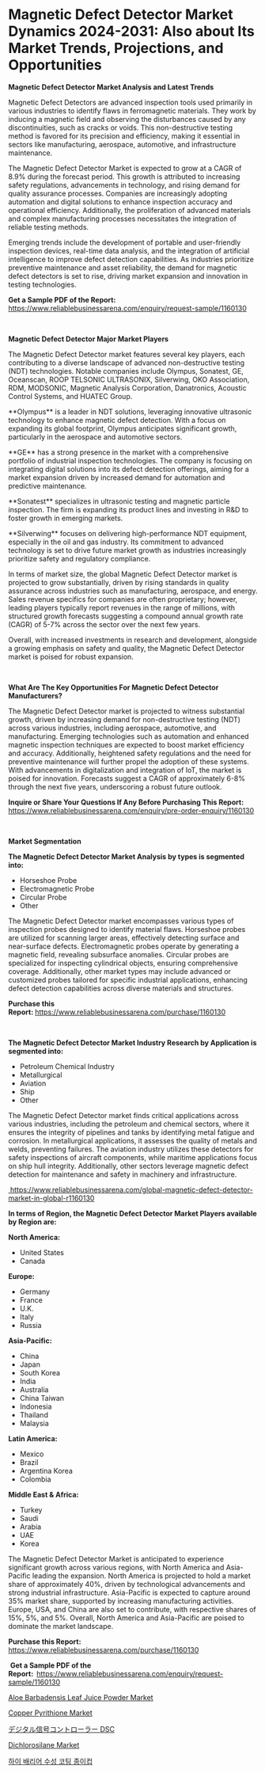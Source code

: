 <p><h1>Magnetic Defect Detector Market Dynamics 2024-2031: Also about Its Market Trends, Projections, and Opportunities</h1></p><p><strong>Magnetic Defect Detector Market Analysis and Latest Trends</strong></p>
<p><p>Magnetic Defect Detectors are advanced inspection tools used primarily in various industries to identify flaws in ferromagnetic materials. They work by inducing a magnetic field and observing the disturbances caused by any discontinuities, such as cracks or voids. This non-destructive testing method is favored for its precision and efficiency, making it essential in sectors like manufacturing, aerospace, automotive, and infrastructure maintenance.</p><p>The Magnetic Defect Detector Market is expected to grow at a CAGR of 8.9% during the forecast period. This growth is attributed to increasing safety regulations, advancements in technology, and rising demand for quality assurance processes. Companies are increasingly adopting automation and digital solutions to enhance inspection accuracy and operational efficiency. Additionally, the proliferation of advanced materials and complex manufacturing processes necessitates the integration of reliable testing methods. </p><p>Emerging trends include the development of portable and user-friendly inspection devices, real-time data analysis, and the integration of artificial intelligence to improve defect detection capabilities. As industries prioritize preventive maintenance and asset reliability, the demand for magnetic defect detectors is set to rise, driving market expansion and innovation in testing technologies.</p></p>
<p><strong>Get a Sample PDF of the Report:&nbsp;</strong> <a href="https://www.reliablebusinessarena.com/enquiry/request-sample/1160130">https://www.reliablebusinessarena.com/enquiry/request-sample/1160130</a></p>
<p>&nbsp;</p>
<p><strong>Magnetic Defect Detector Major Market Players</strong></p>
<p><p>The Magnetic Defect Detector market features several key players, each contributing to a diverse landscape of advanced non-destructive testing (NDT) technologies. Notable companies include Olympus, Sonatest, GE, Oceanscan, ROOP TELSONIC ULTRASONIX, Silverwing, OKO Association, RDM, MODSONIC, Magnetic Analysis Corporation, Danatronics, Acoustic Control Systems, and HUATEC Group.</p><p>**Olympus** is a leader in NDT solutions, leveraging innovative ultrasonic technology to enhance magnetic defect detection. With a focus on expanding its global footprint, Olympus anticipates significant growth, particularly in the aerospace and automotive sectors. </p><p>**GE** has a strong presence in the market with a comprehensive portfolio of industrial inspection technologies. The company is focusing on integrating digital solutions into its defect detection offerings, aiming for a market expansion driven by increased demand for automation and predictive maintenance.</p><p>**Sonatest** specializes in ultrasonic testing and magnetic particle inspection. The firm is expanding its product lines and investing in R&D to foster growth in emerging markets. </p><p>**Silverwing** focuses on delivering high-performance NDT equipment, especially in the oil and gas industry. Its commitment to advanced technology is set to drive future market growth as industries increasingly prioritize safety and regulatory compliance.</p><p>In terms of market size, the global Magnetic Defect Detector market is projected to grow substantially, driven by rising standards in quality assurance across industries such as manufacturing, aerospace, and energy. Sales revenue specifics for companies are often proprietary; however, leading players typically report revenues in the range of millions, with structured growth forecasts suggesting a compound annual growth rate (CAGR) of 5-7% across the sector over the next few years. </p><p>Overall, with increased investments in research and development, alongside a growing emphasis on safety and quality, the Magnetic Defect Detector market is poised for robust expansion.</p></p>
<p>&nbsp;</p>
<p><strong>What Are The Key Opportunities For Magnetic Defect Detector Manufacturers?</strong></p>
<p><p>The Magnetic Defect Detector market is projected to witness substantial growth, driven by increasing demand for non-destructive testing (NDT) across various industries, including aerospace, automotive, and manufacturing. Emerging technologies such as automation and enhanced magnetic inspection techniques are expected to boost market efficiency and accuracy. Additionally, heightened safety regulations and the need for preventive maintenance will further propel the adoption of these systems. With advancements in digitalization and integration of IoT, the market is poised for innovation. Forecasts suggest a CAGR of approximately 6-8% through the next five years, underscoring a robust future outlook.</p></p>
<p><strong>Inquire or Share Your Questions If Any Before Purchasing This Report:</strong> <a href="https://www.reliablebusinessarena.com/enquiry/pre-order-enquiry/1160130">https://www.reliablebusinessarena.com/enquiry/pre-order-enquiry/1160130</a></p>
<p>&nbsp;</p>
<p><strong>Market Segmentation</strong></p>
<p><strong>The Magnetic Defect Detector Market Analysis by types is segmented into:</strong></p>
<p><ul><li>Horseshoe Probe</li><li>Electromagnetic Probe</li><li>Circular Probe</li><li>Other</li></ul></p>
<p><p>The Magnetic Defect Detector market encompasses various types of inspection probes designed to identify material flaws. Horseshoe probes are utilized for scanning larger areas, effectively detecting surface and near-surface defects. Electromagnetic probes operate by generating a magnetic field, revealing subsurface anomalies. Circular probes are specialized for inspecting cylindrical objects, ensuring comprehensive coverage. Additionally, other market types may include advanced or customized probes tailored for specific industrial applications, enhancing defect detection capabilities across diverse materials and structures.</p></p>
<p><strong>Purchase this Report:&nbsp;</strong><a href="https://www.reliablebusinessarena.com/purchase/1160130">https://www.reliablebusinessarena.com/purchase/1160130</a></p>
<p>&nbsp;</p>
<p><strong>The Magnetic Defect Detector Market Industry Research by Application is segmented into:</strong></p>
<p><ul><li>Petroleum Chemical Industry</li><li>Metallurgical</li><li>Aviation</li><li>Ship</li><li>Other</li></ul></p>
<p><p>The Magnetic Defect Detector market finds critical applications across various industries, including the petroleum and chemical sectors, where it ensures the integrity of pipelines and tanks by identifying metal fatigue and corrosion. In metallurgical applications, it assesses the quality of metals and welds, preventing failures. The aviation industry utilizes these detectors for safety inspections of aircraft components, while maritime applications focus on ship hull integrity. Additionally, other sectors leverage magnetic defect detection for maintenance and safety in machinery and infrastructure.</p></p>
<p><a href="https://www.reliablebusinessarena.com/global-magnetic-defect-detector-market-in-global-r1160130">&nbsp;https://www.reliablebusinessarena.com/global-magnetic-defect-detector-market-in-global-r1160130</a></p>
<p><strong>In terms of Region, the Magnetic Defect Detector Market Players available by Region are:</strong></p>
<p>
    <p> <strong> North America: </strong>
        <ul>
            <li>United States</li>
            <li>Canada</li>
        </ul>
        </p> 
    <p> <strong> Europe: </strong>
        <ul>
            <li>Germany</li>
            <li>France</li>
            <li>U.K.</li>
            <li>Italy</li>
            <li>Russia</li>
        </ul>
        </p> 
    <p> <strong> Asia-Pacific: </strong>
        <ul>
            <li>China</li>
            <li>Japan</li>
            <li>South Korea</li>
            <li>India</li>
            <li>Australia</li>
            <li>China Taiwan</li>
            <li>Indonesia</li>
            <li>Thailand</li>
            <li>Malaysia</li>
        </ul>
        </p> 
    <p> <strong> Latin America: </strong>
        <ul>
            <li>Mexico</li>
            <li>Brazil</li>
            <li>Argentina Korea</li>
            <li>Colombia</li>
        </ul>
        </p> 
    <p> <strong> Middle East & Africa: </strong>
        <ul>
            <li>Turkey</li>
            <li>Saudi</li>
            <li>Arabia</li>
            <li>UAE</li>
            <li>Korea</li>
        </ul>
    </p>
    </p>
<p><p>The Magnetic Defect Detector Market is anticipated to experience significant growth across various regions, with North America and Asia-Pacific leading the expansion. North America is projected to hold a market share of approximately 40%, driven by technological advancements and strong industrial infrastructure. Asia-Pacific is expected to capture around 35% market share, supported by increasing manufacturing activities. Europe, USA, and China are also set to contribute, with respective shares of 15%, 5%, and 5%. Overall, North America and Asia-Pacific are poised to dominate the market landscape.</p></p>
<p><strong>Purchase this Report: </strong><a href="https://www.reliablebusinessarena.com/purchase/1160130">https://www.reliablebusinessarena.com/purchase/1160130</a></p>
<p>&nbsp;<strong>Get a Sample PDF of the Report:&nbsp;&nbsp;</strong><a href="https://www.reliablebusinessarena.com/enquiry/request-sample/1160130">https://www.reliablebusinessarena.com/enquiry/request-sample/1160130</a></p>
<p><strong></strong></p>
<p><p><a href="https://issuu.com/reportprime-2/docs/aloe-barbadensis-leaf-juice-powder-_0a7c12d88869af">Aloe Barbadensis Leaf Juice Powder Market</a></p><p><a href="https://www.linkedin.com/pulse/comprehensive-analysis-global-copper-pyrithione-market-growth-v1dkc?trackingId=FYZqkwP%2FTd%2B3iBaM88%2BuqQ%3D%3D">Copper Pyrithione Market</a></p><p><a href="https://medium.com/@grantdupreehq/digital-signal-controller-dsc-market-%E3%81%AF-%E3%82%B3%E3%82%B9%E3%83%88%E7%AE%A1%E7%90%86%E3%81%A8%E5%8A%B9%E7%8E%87%E5%90%91%E4%B8%8A%E3%82%92%E5%84%AA%E5%85%88%E3%81%97%E3%81%BE%E3%81%99-%E3%81%95%E3%82%89%E3%81%AB-%E5%A0%B1%E5%91%8A%E6%9B%B8%E3%81%AF%E5%B8%82%E5%A0%B4%E3%81%AE%E9%9C%80%E8%A6%81%E9%9D%A2%E3%81%A8%E4%BE%9B%E7%B5%A6%E9%9D%A2%E3%81%AE%E4%B8%A1%E6%96%B9%E3%82%92%E3%82%AB%E3%83%90%E3%83%BC%E3%81%97%E3%81%A6%E3%81%84%E3%81%BE%E3%81%99-digital-08ed537fb5e6">デジタル信号コントローラー DSC</a></p><p><a href="https://www.linkedin.com/pulse/exploring-dichlorosilane-market-dynamics-revenue-analysis-growth-tzyqc?trackingId=bQbrWpmyTu%2BcCfe1vDpb5Q%3D%3D">Dichlorosilane Market</a></p><p><a href="https://medium.com/@reyeshowell_6566/%EC%8B%9C%EC%9E%A5-%EB%8F%99%ED%96%A5-%EA%B3%B5%EA%B0%9C-%EA%B8%80%EB%A1%9C%EB%B2%8C-%EA%B3%A0%EC%B0%A8%EB%8B%A8%EC%84%B1-%EC%88%98%EC%84%B1-%EC%BD%94%ED%8C%85-%EC%A2%85%EC%9D%B4%EC%BB%B5-%EC%8B%9C%EC%9E%A5-%EC%84%B1%EC%9E%A5-%EB%B0%8F-%EC%A7%80%EC%97%AD-%ED%86%B5%EC%B0%B0%EB%A0%A5-2024-2031-f6ca2cd4ee23">하이 배리어 수성 코팅 종이컵</a></p></p>